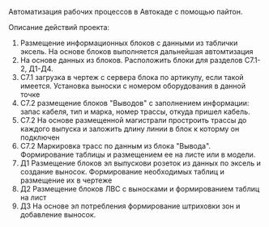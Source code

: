 Автоматизация рабочих процессов в Автокаде с помощью пайтон.

Описание действий проекта:
1. Размещение информационных блоков с данными из таблички эксель. На основе блоков выполняется дальнейшая автомтизация
2. На основе данных из блоков. Расположить блоки для разделов С7.1-2, Д1-Д4.
3. С7.1 загрузка в чертеж с сервера блока по артикулу, если такой имеется. Установка выноски с номером оборудования в данной точке
4. С7.2 размещение блоков "Выводов" с заполнением информации: запас кабеля, тип и марка, номер трассы, откуда пришел кабель.
5. С7.2 На основе размещенной магистрали простроить трассы до каждого выпуска и заложить длину линии в блок к которму он подключен
6. С7.2 Маркировка трасс по данным из блока "Вывода". Формирование таблицы и размещением ее на листе или в модели.
7. Д1 Размещение блоков эл выпускови розеток из данных по эксель и создание выносок. Формирование необходимых таблиц и размещение их в чертеже
8. Д2 Размещение блоков ЛВС с выносками и формированием таблиц на лист
9. Д3 На основе эл потребления формирование штриховки зон и добавление выносок.